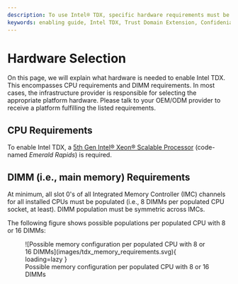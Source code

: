 ```yaml
---
description: To use Intel® TDX, specific hardware requirements must be met. This includes the CPU seclection and the DIMM population.
keywords: enabling guide, Intel TDX, Trust Domain Extension, Confidenial Computing, hardware setup, hardware selection
---
```

<!---
Copyright (C) 2024 Intel Corporation
SPDX-License-Identifier: CC-BY-4.0
-->

# Hardware Selection

On this page, we will explain what hardware is needed to enable Intel TDX.
This encompasses CPU requirements and DIMM requirements.
In most cases, the infrastructure provider is responsible for selecting the appropriate platform hardware.
Please talk to your OEM/ODM provider to receive a platform fulfilling the listed requirements.


## CPU Requirements

To enable Intel TDX, a [5th Gen Intel® Xeon® Scalable Processor](https://www.intel.com/content/www/us/en/products/docs/processors/xeon/5th-gen-xeon-scalable-processors.html) (code-named *Emerald Rapids*) is required.


## DIMM (i.e., main memory) Requirements

At minimum, all slot 0's of all Integrated Memory Controller (IMC) channels for all installed CPUs must be populated (i.e., 8 DIMMs per populated CPU socket, at least).
DIMM population must be symmetric across IMCs.

The following figure shows possible populations per populated CPU with 8 or 16 DIMMs:
<figure markdown>
  ![Possible memory configuration per populated CPU with 8 or 16 DIMMs](images/tdx_memory_requirements.svg){ loading=lazy }
  <figcaption>Possible memory configuration per populated CPU with 8 or 16 DIMMs</figcaption>
</figure>
